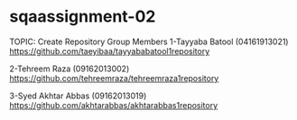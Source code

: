 # sqaassignment-02
TOPIC: Create Repository 
Group Members 
1-Tayyaba Batool (04161913021)
https://github.com/taeyibaa/tayyababatool1repository

2-Tehreem Raza (09162013002)
https://github.com/tehreemraza/tehreemraza1repository

3-Syed Akhtar Abbas (09162013019)
https://github.com/akhtarabbas/akhtarabbas1repository
